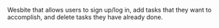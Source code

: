 Wesbite that allows users to sign up/log in, add tasks that they want to accomplish, and delete tasks they have already done.
